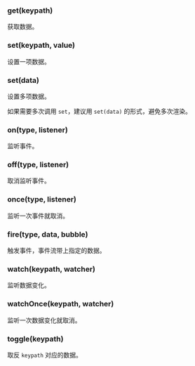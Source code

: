 ### get(keypath)

获取数据。

### set(keypath, value)

设置一项数据。

### set(data)

设置多项数据。

如果需要多次调用 `set`，建议用 `set(data)` 的形式，避免多次渲染。

### on(type, listener)

监听事件。

### off(type, listener)

取消监听事件。

### once(type, listener)

监听一次事件就取消。

### fire(type, data, bubble)

触发事件，事件流带上指定的数据。

### watch(keypath, watcher)

监听数据变化。

### watchOnce(keypath, watcher)

监听一次数据变化就取消。

### toggle(keypath)

取反 `keypath` 对应的数据。

